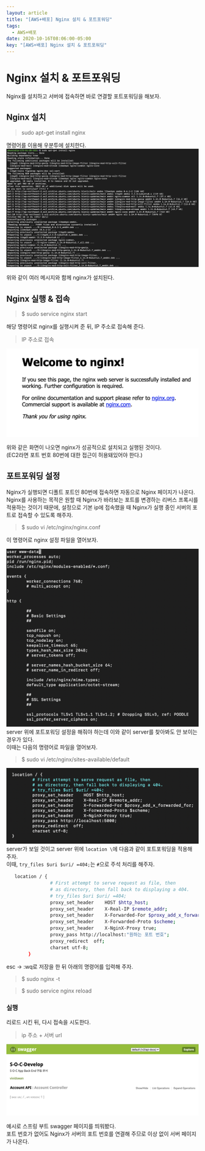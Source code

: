 ```yaml
---
layout: article
title: "[AWS+배포] Nginx 설치 & 포트포워딩"
tags:
  - AWS+배포
date: 2020-10-16T08:06:00-05:00
key: "[AWS+배포] Nginx 설치 & 포트포워딩"
---
```


# Nginx 설치 & 포트포워딩

Nginx를 설치하고 서버에 접속하면 바로 연결할 포트포워딩을 해보자.<br>

<!--more-->

## Nginx 설치

> sudo apt-get install nginx<br>

명령어를 이용해 우분투에 설치한다.<br>
![1](/assets/images/210222-1.png)<br>

위와 같이 여러 메시지와 함께 nginx가 설치된다.<br>

## Nginx 실행 & 접속

> $ sudo service nginx start<br>

해당 명령어로 nginx를 실행시켜 준 뒤, IP 주소로 접속해 준다.<br>

> IP 주소로 접속

![2](/assets/images/210222-2.png)<br>

위와 같은 화면이 나오면 nginx가 성공적으로 설치되고 실행된 것이다.<br>
(EC2라면 포트 번호 80번에 대한 접근이 허용돼있어야 한다.)<br>

## 포트포워딩 설정
Nginx가 실행되면 디폴트 포트인 80번에 접속하면 자동으로 Nginx 페이지가 나온다.<br>
Nginx를 사용하는 목적은 원할 때 Nginx가 바라보는 포트를 변경하는 리버스 프록시를 적용하는 것이기 때문에, 설정으로 기본 ip에 접속했을 때 Nginx가 실행 중인 서버의 포트로 접속할 수 있도록 해주자.<br>

> $ sudo vi /etc/nginx/nginx.conf<br>

이 명령어로 nginx 설정 파일을 열어보자.<br>

![3](/assets/images/210222-3.png)<br>
server 위에 포트포워딩 설정을 해줘야 하는데 이와 같이 server를 찾아봐도 안 보이는 경우가 있다.<br>
이때는 다음의 명령어로 파일을 열어보자.<br>

> $ sudo vi /etc/nginx/sites-available/default<br>

![4](/assets/images/210222-4.png)<br>
server가 보일 것이고 server 위에 `location \`에 다음과 같이 포트포워딩을 적용해 주자.<br>
이때, `try_files $uri $uri/ =404;`는 `#`으로 주석 처리를 해주자.<br>

```sh
   location / {
                # First attempt to serve request as file, then
                # as directory, then fall back to displaying a 404.
                # try_files $uri $uri/ =404;
                proxy_set_header    HOST $http_host;
                proxy_set_header    X-Real-IP $remote_addr;
                proxy_set_header    X-Forwarded-For $proxy_add_x_forwarded_for;
                proxy_set_header    X-Forwarded-Proto $scheme;
                proxy_set_header    X-NginX-Proxy true;
                proxy_pass http://localhost:"원하는 포트 번호";
                proxy_redirect  off;
                charset utf-8;
        }
```

esc -> :wq로 저장을 한 뒤 아래의 명령어를 입력해 주자.<br>

> $ sudo nginx -t <br>

> $ sudo service nginx reload <br>

### 실행
리로드 시킨 뒤, 다시 접속을 시도한다.<br>

> ip 주소 + 서버 url <br>

![5](/assets/images/210222-5.png)<br>

예시로 스프링 부트 swagger 페이지를 띄워봤다.<br>
포트 번호가 없어도 Nginx가 서버의 포트 번호를 연결해 주므로 이상 없이 서버 페이지가 나온다.<br>
